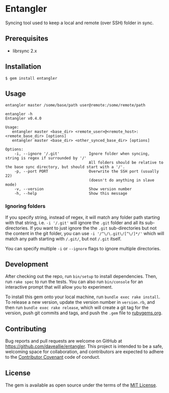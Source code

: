 # Entangler

Syncing tool used to keep a local and remote (over SSH) folder in sync.

## Prerequisites
  - librsync 2.x

## Installation

```
$ gem install entangler
```

## Usage

```shell
entangler master /some/base/path user@remote:/some/remote/path
```

```
entangler -h
Entangler v0.4.0

Usage:
   entangler master <base_dir> <remote_user>@<remote_host>:<remote_base_dir> [options]
   entangler master <base_dir> <other_synced_base_dir> [options]

Options:
    -i, --ignore '/.git'             Ignore folder when syncing, string is regex if surrounded by '/'
                                     All folders should be relative to the base sync directory, but should start with a '/'.
    -p, --port PORT                  Overwrite the SSH port (usually 22)
                                     (doesn't do anything in slave mode)
    -v, --version                    Show version number
    -h, --help                       Show this message
```

### Ignoring folders

If you specify string, instead of regex, it will match any folder path starting with that string, i.e. `-i '/.git'` will ignore the `.git` folder and all its sub-directories.
If you want to just ignore the the `.git` sub-directories but not the content in the git folder, you can use `-i '/^\/\.git\/[^\/]*/'` which will match any path starting with `/.git/`, but not `/.git` itself.

You can specify multiple `-i` or `--ignore` flags to ignore multiple directories.

## Development

After checking out the repo, run `bin/setup` to install dependencies. Then, run `rake spec` to run the tests. You can also run `bin/console` for an interactive prompt that will allow you to experiment.

To install this gem onto your local machine, run `bundle exec rake install`. To release a new version, update the version number in `version.rb`, and then run `bundle exec rake release`, which will create a git tag for the version, push git commits and tags, and push the `.gem` file to [rubygems.org](https://rubygems.org).

## Contributing

Bug reports and pull requests are welcome on GitHub at https://github.com/daveallie/entangler. This project is intended to be a safe, welcoming space for collaboration, and contributors are expected to adhere to the [Contributor Covenant](http://contributor-covenant.org) code of conduct.


## License

The gem is available as open source under the terms of the [MIT License](http://opensource.org/licenses/MIT).
